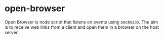 # open-browser
Open Browser is node script that listens on events using socket.io. The aim is to receive web links from a client and open them in a browser on the host server.
